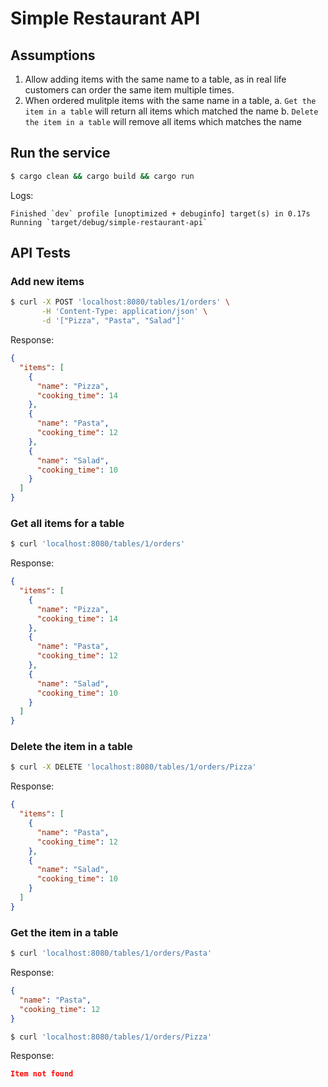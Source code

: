 # Simple Restaurant API 

## Assumptions
1. Allow adding items with the same name to a table, as in real life customers can order the same item multiple times. 
2. When ordered mulitple items with the same name in a table, 
   a. `Get the item in a table` will return all items which matched the name
   b. `Delete the item in a table` will remove all items which matches the name

## Run the service
```sh
$ cargo clean && cargo build && cargo run 
```
Logs: 
```
Finished `dev` profile [unoptimized + debuginfo] target(s) in 0.17s
Running `target/debug/simple-restaurant-api`
```

## API Tests 

### Add new items
```sh
$ curl -X POST 'localhost:8080/tables/1/orders' \
       -H 'Content-Type: application/json' \
       -d '["Pizza", "Pasta", "Salad"]'  
```
Response:
```json
{
  "items": [
    {
      "name": "Pizza",
      "cooking_time": 14
    },
    {
      "name": "Pasta",
      "cooking_time": 12
    },
    {
      "name": "Salad",
      "cooking_time": 10
    }
  ]
}
```

### Get all items for a table
```sh
$ curl 'localhost:8080/tables/1/orders'
```
Response: 
```json
{
  "items": [
    {
      "name": "Pizza",
      "cooking_time": 14
    },
    {
      "name": "Pasta",
      "cooking_time": 12
    },
    {
      "name": "Salad",
      "cooking_time": 10
    }
  ]
}
```

### Delete the item in a table 
```sh
$ curl -X DELETE 'localhost:8080/tables/1/orders/Pizza'
```
Response: 
```json
{
  "items": [
    {
      "name": "Pasta",
      "cooking_time": 12
    },
    {
      "name": "Salad",
      "cooking_time": 10
    }
  ]
}
```

### Get the item in a table
```sh
$ curl 'localhost:8080/tables/1/orders/Pasta'
```
Response:
```json
{
  "name": "Pasta",
  "cooking_time": 12
}
```
```sh
$ curl 'localhost:8080/tables/1/orders/Pizza'
```
Response:
```json
Item not found
```


